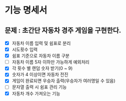# 기능 명세서
## 문제 : 초간단 자동차 경주 게임을 구현한다.
- [x] 자동차 이름 입력 및 쉼표로 분리
- [x] 시도횟수 입력 
- [x] 쉼표 기준으로 자동차 이름 구분
- [ ] 자동차 이름 5자 이하만 가능하게 예외처리
- [x] 각 횟수 별 랜덤 숫자 받기(0 ~ 9)
- [x] 숫자가 4 이상이면 자동차 전진
- [x] 게임이 완료되면 우승자 출력(우승자가 여러명일 수 있음)
- [ ] 문자열 출력 시 쉼표 관리 기능
- [x] 자동차 개수 가져오는 기능
